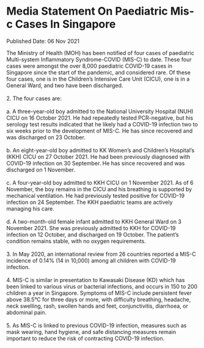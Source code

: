 <html>
    <meta http-equiv="Content-Type" content="text/html; charset=utf-8"/>
    <meta charset="utf-8"/>
    <title>Media Statement On Paediatric Mis-c Cases In Singapore</title>
    <body><h1>Media Statement On Paediatric Mis-c Cases In Singapore</h1>
    <p>Published Date: 06 Nov 2021</p> The Ministry of Health (MOH) has been notified of four cases of paediatric Multi-system Inflammatory Syndrome-COVID (MIS-C) to date. These four cases were amongst the over 8,000 paediatric COVID-19 cases in Singapore since the start of the pandemic, and considered rare. Of these four cases, one is in the Children’s Intensive Care Unit (CICU), one is in a General Ward, and two have been discharged.<br><br>2. The four cases are:<br><br>a. A three-year-old boy admitted to the National University Hospital (NUH) CICU on 16 October 2021. He had repeatedly tested PCR-negative, but his serology test results indicated that he likely had a COVID-19 infection two to six weeks prior to the development of MIS-C. He has since recovered and was discharged on 23 October.<br><br>b. An eight-year-old boy admitted to KK Women’s and Children’s Hospital’s (KKH) CICU on 27 October 2021. He had been previously diagnosed with COVID-19 infection on 30 September. He has since recovered and was discharged on 1 November.<br><br>c. A four-year-old boy admitted to KKH CICU on 1 November 2021. As of 6 November, the boy remains in the CICU and his breathing is supported by mechanical ventilation. He had previously tested positive for COVID-19 infection on 24 September. The KKH paediatric teams are actively managing his care.<br><br>d. A two-month-old female infant admitted to KKH General Ward on 3 November 2021. She was previously admitted to KKH for COVID-19 infection on 12 October, and discharged on 19 October. The patient’s condition remains stable, with no oxygen requirements.<br><br>3. In May 2020, an international review from 26 countries reported a MIS-C incidence of 0.14% (14 in 10,000) among all children with COVID-19 infection.&nbsp;<br><br>4. MIS-C is similar in presentation to Kawasaki Disease (KD) which has been linked to various virus or bacterial infections, and occurs in 150 to 200 children a year in Singapore. Symptoms of MIS-C include persistent fever above 38.5°C for three days or more, with difficulty breathing, headache, neck swelling, rash, swollen hands and feet, conjunctivitis, diarrhoea, or abdominal pain.<br><br>5. As MIS-C is linked to previous COVID-19 infection, measures such as mask wearing, hand hygiene, and safe distancing measures remain important to reduce the risk of contracting COVID-19 infection.</body>
</html>